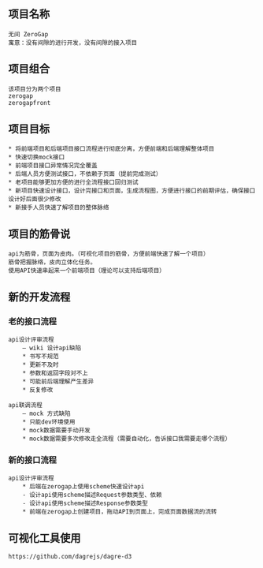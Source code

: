 ## 项目名称
    无间 ZeroGap
    寓意：没有间隙的进行开发，没有间隙的接入项目

## 项目组合
    该项目分为两个项目
    zerogap
    zerogapfront

## 项目目标
    * 将前端项目和后端项目接口流程进行彻底分离，方便前端和后端理解整体项目
    * 快速切换mock接口
    * 前端项目接口异常情况完全覆盖
    * 后端人员方便测试接口，不依赖于页面（提前完成测试）
    * 老项目能够更加方便的进行全流程接口回归测试
    * 新项目快速设计接口，设计完接口和页面，生成流程图，方便进行接口的前期评估，确保接口设计好后面很少修改
    * 新接手人员快速了解项目的整体脉络

## 项目的筋骨说
    api为筋骨，页面为皮肉。（可视化项目的筋骨，方便前端快速了解一个项目）
    筋骨把握脉络，皮肉立体化任务。
    使用API快速串起来一个前端项目（理论可以支持后端项目）

## 新的开发流程

### 老的接口流程
    api设计评审流程
        — wiki 设计api缺陷
        * 书写不规范
        * 更新不及时
        * 参数和返回字段对不上
        * 可能前后端理解产生差异
        * 反复修改

    api联调流程 
        — mock 方式缺陷
        * 只能dev环境使用
        * mock数据需要手动开发
        * mock数据需要多次修改走全流程（需要自动化，告诉接口我需要走哪个流程）

### 新的接口流程
    api设计评审流程
        * 后端在zerogap上使用scheme快速设计api
        - 设计api使用scheme描述Request参数类型、依赖
        - 设计api使用scheme描述Response参数类型
        * 前端在zerogap上创建项目，拖动API到页面上，完成页面数据流的流转
        
## 可视化工具使用
    https://github.com/dagrejs/dagre-d3






